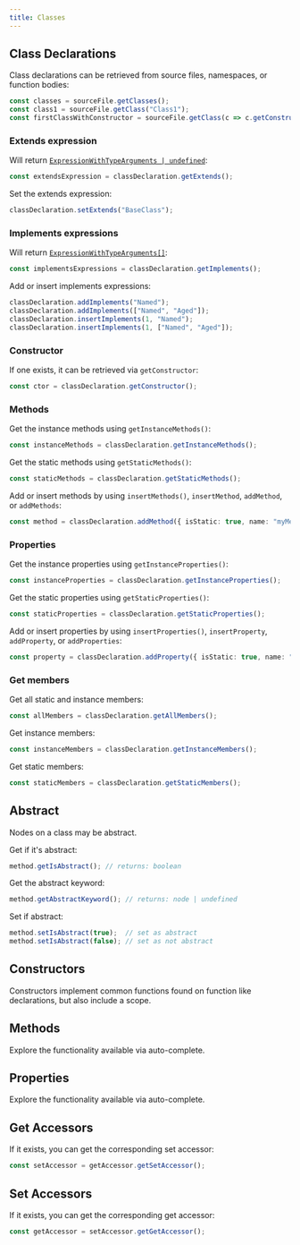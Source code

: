 ```yaml
---
title: Classes
---
```


## Class Declarations

Class declarations can be retrieved from source files, namespaces, or function bodies:

```typescript
const classes = sourceFile.getClasses();
const class1 = sourceFile.getClass("Class1");
const firstClassWithConstructor = sourceFile.getClass(c => c.getConstructor() !== undefined);
```

### Extends expression

Will return [`ExpressionWithTypeArguments | undefined`](expressions):

```typescript
const extendsExpression = classDeclaration.getExtends();
```

Set the extends expression:

```typescript
classDeclaration.setExtends("BaseClass");
```

### Implements expressions

Will return [`ExpressionWithTypeArguments[]`](expressions):

```typescript
const implementsExpressions = classDeclaration.getImplements();
```

Add or insert implements expressions:

```typescript
classDeclaration.addImplements("Named");
classDeclaration.addImplements(["Named", "Aged"]);
classDeclaration.insertImplements(1, "Named");
classDeclaration.insertImplements(1, ["Named", "Aged"]);
```

### Constructor

If one exists, it can be retrieved via `getConstructor`:

```typescript
const ctor = classDeclaration.getConstructor();
```

### Methods

Get the instance methods using `getInstanceMethods()`:

```typescript
const instanceMethods = classDeclaration.getInstanceMethods();
```

Get the static methods using `getStaticMethods()`:

```typescript
const staticMethods = classDeclaration.getStaticMethods();
```

Add or insert methods by using `insertMethods()`, `insertMethod`, `addMethod`, or `addMethods`:

```typescript
const method = classDeclaration.addMethod({ isStatic: true, name: "myMethod", returnType: "string" });
```

### Properties

Get the instance properties using `getInstanceProperties()`:

```typescript
const instanceProperties = classDeclaration.getInstanceProperties();
```

Get the static properties using `getStaticProperties()`:

```typescript
const staticProperties = classDeclaration.getStaticProperties();
```

Add or insert properties by using `insertProperties()`, `insertProperty`, `addProperty`, or `addProperties`:

```typescript
const property = classDeclaration.addProperty({ isStatic: true, name: "prop", type: "string" });
```

### Get members

Get all static and instance members:

```typescript
const allMembers = classDeclaration.getAllMembers();
```

Get instance members:

```typescript
const instanceMembers = classDeclaration.getInstanceMembers();
```

Get static members:

```typescript
const staticMembers = classDeclaration.getStaticMembers();
```

## Abstract

Nodes on a class may be abstract.

Get if it's abstract:

```typescript
method.getIsAbstract(); // returns: boolean
```

Get the abstract keyword:

```typescript
method.getAbstractKeyword(); // returns: node | undefined
```

Set if abstract:

```typescript
method.setIsAbstract(true);  // set as abstract
method.setIsAbstract(false); // set as not abstract
```

## Constructors

Constructors implement common functions found on function like declarations, but also include a scope.

## Methods

Explore the functionality available via auto-complete.

## Properties

Explore the functionality available via auto-complete.

## Get Accessors

If it exists, you can get the corresponding set accessor:

```typescript
const setAccessor = getAccessor.getSetAccessor();
```

## Set Accessors

If it exists, you can get the corresponding get accessor:

```typescript
const getAccessor = setAccessor.getGetAccessor();
```
